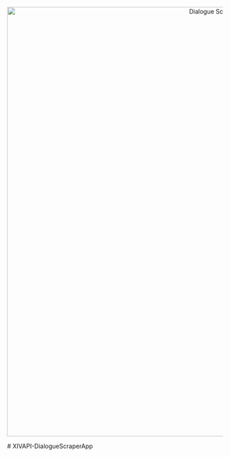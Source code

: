 <p align="center">
    <img src="https://i.imgur.com/wb0jY3i.png" width="1000" alt="Dialogue Scraper Banner">
</p># XIVAPI-DialogueScraperApp
